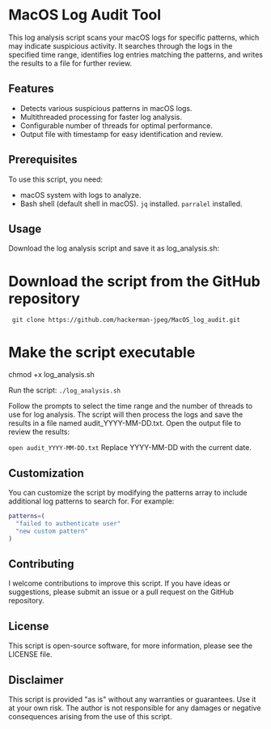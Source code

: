 # MacOS Log Audit Tool

This log analysis script scans your macOS logs for specific patterns, which may indicate suspicious activity. It searches through the logs in the specified time range, identifies log entries matching the patterns, and writes the results to a file for further review.

## Features

- Detects various suspicious patterns in macOS logs.
- Multithreaded processing for faster log analysis.
- Configurable number of threads for optimal performance.
- Output file with timestamp for easy identification and review.

## Prerequisites

To use this script, you need:

- macOS system with logs to analyze.
- Bash shell (default shell in macOS).
`jq` installed.
`parralel` installed.

## Usage

Download the log analysis script and save it as log_analysis.sh:


# Download the script from the GitHub repository
` git clone https://github.com/hackerman-jpeg/MacOS_log_audit.git`

# Make the script executable
chmod +x log_analysis.sh

Run the script:
`./log_analysis.sh`

Follow the prompts to select the time range and the number of threads to use for log analysis.
The script will then process the logs and save the results in a file named audit_YYYY-MM-DD.txt.
Open the output file to review the results:

`open audit_YYYY-MM-DD.txt`
Replace YYYY-MM-DD with the current date.

## Customization

You can customize the script by modifying the patterns array to include additional log patterns to search for. For example:

```bash
patterns=(
  "failed to authenticate user"
  "new custom pattern"
)
```

## Contributing

I welcome contributions to improve this script. If you have ideas or suggestions, please submit an issue or a pull request on the GitHub repository.

## License

This script is open-source software, for more information, please see the LICENSE file.

## Disclaimer

This script is provided "as is" without any warranties or guarantees. Use it at your own risk. The author is not responsible for any damages or negative consequences arising from the use of this script.
